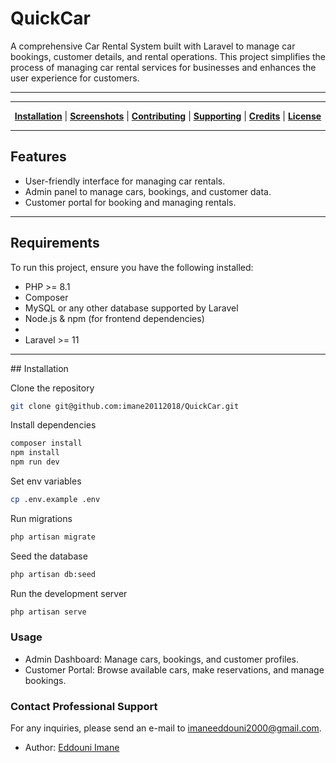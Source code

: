 # QuickCar

A comprehensive Car Rental System built with Laravel to manage car bookings, customer details, and rental operations. This project simplifies the process of managing car rental services for businesses and enhances the user experience for customers.

<hr>

<hr>
<p align="center">
<b><a href="#installation">Installation</a></b>
|
<b><a href="#screenshots-top">Screenshots</a></b>
|
<b><a href="#contributing-top">Contributing</a></b>
|
<b><a href="#supporting-top">Supporting</a></b>
|
<b><a href="#credits-top">Credits</a></b>
|
<b><a href="#license-top">License</a></b>
</p>

<hr>

## Features

<ul>
    <li>User-friendly interface for managing car rentals.</li>
    <li>Admin panel to manage cars, bookings, and customer data.</li>
    <li>Customer portal for booking and managing rentals.</li>
</ul>

<hr>

## Requirements

To run this project, ensure you have the following installed:

<ul>
    <li>PHP >= 8.1</li>
    <li>Composer</li>
    <li>MySQL or any other database supported by Laravel</li>
    <li>Node.js & npm (for frontend dependencies)<li>
    <li>Laravel >= 11</li>
</ul>

<hr>
## Installation

Clone the repository

```sh
git clone git@github.com:imane20112018/QuickCar.git

```

Install dependencies

```sh
composer install
npm install
npm run dev

```

Set env variables

```sh
cp .env.example .env
```

Run migrations

```sh
php artisan migrate
```

Seed the database

```sh
php artisan db:seed
```

Run the development server

```sh
php artisan serve

```

### Usage

<ul>
<li>Admin Dashboard: Manage cars, bookings, and customer profiles.</li>
<li>Customer Portal: Browse available cars, make reservations, and manage bookings.</li>
</ul>

### Contact Professional Support

For any inquiries, please send an e-mail to <imaneeddouni2000@gmail.com>.

- Author: [Eddouni Imane](https://github.com/imane20112018)
